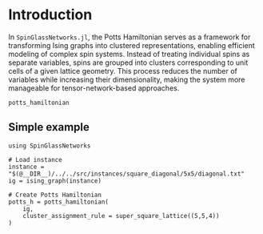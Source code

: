 # Introduction
In `SpinGlassNetworks.jl`, the Potts Hamiltonian serves as a framework for transforming Ising graphs into clustered representations, enabling efficient modeling of complex spin systems. Instead of treating individual spins as separate variables, spins are grouped into clusters corresponding to unit cells of a given lattice geometry. This process reduces the number of variables while increasing their dimensionality, making the system more manageable for tensor-network-based approaches.

```@docs
potts_hamiltonian
```

## Simple example

```@example
using SpinGlassNetworks

# Load instance
instance = "$(@__DIR__)/../../src/instances/square_diagonal/5x5/diagonal.txt"
ig = ising_graph(instance)

# Create Potts Hamiltonian
potts_h = potts_hamiltonian(
    ig,
    cluster_assignment_rule = super_square_lattice((5,5,4))
)
```